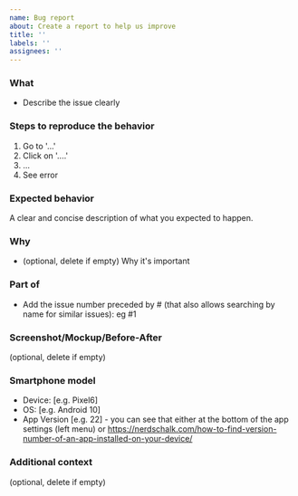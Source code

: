 ```yaml
---
name: Bug report
about: Create a report to help us improve
title: ''
labels: ''
assignees: ''
---
```


### What
- Describe the issue clearly

### Steps to reproduce the behavior
1. Go to '...'
2. Click on '....'
3. …
4. See error

### Expected behavior
A clear and concise description of what you expected to happen.

### Why
- (optional, delete if empty) Why it's important

### Part of
- Add the issue number preceded by # (that also allows searching by name for similar issues): eg #1

### Screenshot/Mockup/Before-After
(optional, delete if empty)

### Smartphone model
 - Device: [e.g. Pixel6]
 - OS: [e.g. Android 10]
 - App Version [e.g. 22] - you can see that either at the bottom of the app settings (left menu) or https://nerdschalk.com/how-to-find-version-number-of-an-app-installed-on-your-device/

### Additional context
(optional, delete if empty)




